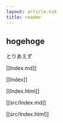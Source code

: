 ```yaml
---
layout: article.njk
title: readme
---
```



hogehoge
---
とりあえず

[[Index.md]]

[[Index]]

[[Index.html]]

[[src/Index.md]]

[[src/Index.html]]

